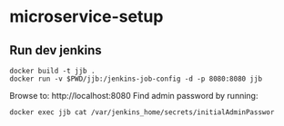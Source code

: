 # microservice-setup

## Run dev jenkins
```
docker build -t jjb .
docker run -v $PWD/jjb:/jenkins-job-config -d -p 8080:8080 jjb
```

Browse to: http://localhost:8080
Find admin password by running:
```
docker exec jjb cat /var/jenkins_home/secrets/initialAdminPasswor
```
